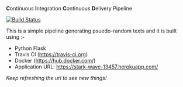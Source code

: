  **C**ontinuous **I**ntegration **C**ontinuous **D**elivery Pipeline

[![Build Status](https://travis-ci.org/suyash-dew/CICD.svg?branch=master)](https://travis-ci.org/suyash-dew/CICD)

This is a simple pipeline generating psuedo-random texts and it is built using :-

* Python Flask 
* Travis CI (https://travis-ci.org)
* Docker (https://hub.docker.com/)
* Application URL: https://stark-wave-13457.herokuapp.com/

*Keep refreshing the url to see new things!*






